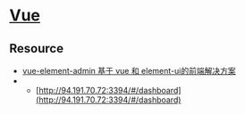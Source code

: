 # [Vue](https://cn.vuejs.org)





## Resource
* [vue-element-admin 基于 vue 和 element-ui的前端解决方案](https://github.com/PanJiaChen/vue-element-admin/blob/master/README.zh-CN.md)
* * [http://94.191.70.72:3394/#/dashboard](http://94.191.70.72:3394/#/dashboard)
